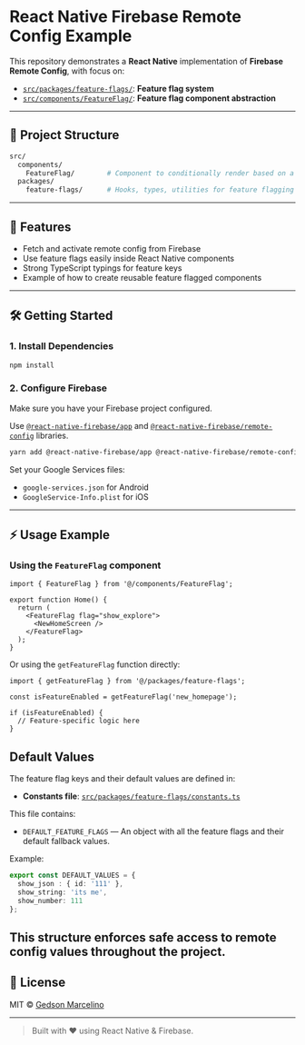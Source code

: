# React Native Firebase Remote Config Example

This repository demonstrates a **React Native** implementation of **Firebase Remote Config**, with focus on:

- [`src/packages/feature-flags/`](./src/packages/feature-flags/): **Feature flag system**
- [`src/components/FeatureFlag/`](./src/components/FeatureFlag/): **Feature flag component abstraction**

---

## 📂 Project Structure

```bash
src/
  components/
    FeatureFlag/        # Component to conditionally render based on a feature flag
  packages/
    feature-flags/      # Hooks, types, utilities for feature flagging
```

---

## 📌 Features

- Fetch and activate remote config from Firebase
- Use feature flags easily inside React Native components
- Strong TypeScript typings for feature keys
- Example of how to create reusable feature flagged components

---

## 🛠️ Getting Started

### 1. Install Dependencies

```bash
npm install
```

### 2. Configure Firebase

Make sure you have your Firebase project configured.

Use [`@react-native-firebase/app`](https://rnfirebase.io/) and [`@react-native-firebase/remote-config`](https://rnfirebase.io/remote-config/usage) libraries.

```bash
yarn add @react-native-firebase/app @react-native-firebase/remote-config
```

Set your Google Services files:
- `google-services.json` for Android
- `GoogleService-Info.plist` for iOS

---

## ⚡ Usage Example

### Using the `FeatureFlag` component

```tsx
import { FeatureFlag } from '@/components/FeatureFlag';

export function Home() {
  return (
    <FeatureFlag flag="show_explore">
      <NewHomeScreen />
    </FeatureFlag>
  );
}
```

Or using the `getFeatureFlag` function directly:

```tsx
import { getFeatureFlag } from '@/packages/feature-flags';

const isFeatureEnabled = getFeatureFlag('new_homepage');

if (isFeatureEnabled) {
  // Feature-specific logic here
}
```

## Default Values

The feature flag keys and their default values are defined in:

- **Constants file**: [`src/packages/feature-flags/constants.ts`](src/packages/feature-flags/constants.ts)

This file contains:

- `DEFAULT_FEATURE_FLAGS` — An object with all the feature flags and their default fallback values.

Example:

```ts
export const DEFAULT_VALUES = {
  show_json : { id: '111' },
  show_string: 'its me',
  show_number: 111
};
```

This structure enforces safe access to remote config values throughout the project.
---

## 📄 License

MIT © [Gedson Marcelino](https://github.com/gedsonmarcelino)

---

> Built with ❤️ using React Native & Firebase.